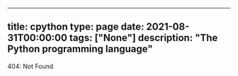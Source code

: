 
---
title: cpython
type: page
date: 2021-08-31T00:00:00
tags: ["None"]
description: "The Python programming language"
---


404: Not Found